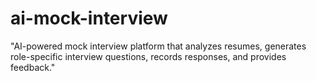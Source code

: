 # ai-mock-interview
"AI-powered mock interview platform that analyzes resumes, generates role-specific interview questions, records responses, and provides feedback."
